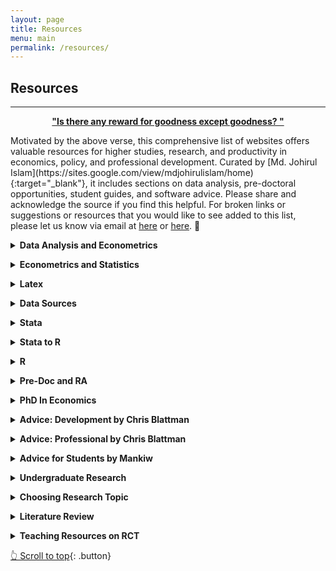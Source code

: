 ```yaml
---
layout: page
title: Resources
menu: main
permalink: /resources/
---
```

<a name="top"></a>
## Resources
---
<center>
<b style="color:#006400">
<a href="https://quran.com/en/ar-rahman/60" target="_blank">"Is there any reward for goodness except goodness?
"</a>
</b>
</center>
<p></p>
Motivated by the above verse, this comprehensive list of websites offers valuable resources for higher studies, research, and productivity in economics, policy, and professional development. Curated by [Md. Johirul Islam](https://sites.google.com/view/mdjohirulislam/home){:target="_blank"}, it includes sections on data analysis, pre-doctoral opportunities, student guides, and software advice. Please share and acknowledge the source if you find this helpful. For broken links or suggestions or resources that you would like to see added to this list, please let us know via email at <a href="mailto:pappu97cu@gmail.com">here</a> or <a href="mailto:mohsin.hossain@bracu.ac.bd">here</a>. 🙏
<p></p>
<details>
<summary><b>Data Analysis and Econometrics</b></summary>
<ul>
  <li><a href="https://aeturrell.github.io/coding-for-economists/intro.html" target="_blank">Best Practices When Writing Code by Dr Daniel M. Sullivan</a></li>
  <li><a href="http://marcfbellemare.com/wordpress/11086" target="_blank">Bellemare blog on Missing values</a></li>
  <li><a href="https://zenodo.org/record/5383489#.Yqdj66hBy00" target="_blank">CEO Microdata style guide</a></li>
  <li><a href="https://aeturrell.github.io/coding-for-economists/intro.html" target="_blank">Coding for Economists by Professor Arthur Turrell</a></li>
  <li><a href="https://www.povertyactionlab.org/resource/coding-resources-randomized-evaluations" target="_blank">Coding for RCT evaluations</a></li>
  <li><a href="https://worldbank.github.io/dime-data-handbook/coding.html"  target="_blank">DIME Analytics Coding guide</a></li>
  <li><a href="https://www.visualizecuriosity.com/wiki-pages/data-science"  target="_blank">Data Science resources</a></li>
  <li><a href="https://github.com/uo-ec607/lectures"  target="_blank">Data science for economists Regression analysis in R by Professor Grant McDermott</a></li>
  <li><a href="https://www.ifpri.org/publication/guide-data-cleaning-using-stata"  target="_blank">IFRI Data Cleaning guide</a></li>
  <li><a href="https://povertyaction.github.io/guides/cleaning/readme/"  target="_blank">IPA Data cleaning guide</a></li>
  <li><a href="https://povertyaction.github.io/guides/cleaning/variablemanagement/missingvalues" target="_blank">IPA Missing value guide</a></li>
  <li><a href="https://povertyaction.github.io/guides/cleaning/readme/"  target="_blank">Innovations for Poverty Action Coding Guide</a></li>
  <li><a href="https://lost-stats.github.io/"  target="_blank">Library of Statistical Techniques (LOST)</a></li>
  <li><a href="https://opportunityinsights.org/course/"  target="_blank">Professor Raj Chetty and Professor Greg Bruich "Big Data Course"</a></li>
  <li><a href="https://www.youtube.com/playlist?list=PLyvUJLHD8IsJCB7ALqwjRG1BjL5JxE__H" target="_blank">Professor Ben Elsner's Causal Inference Course.</a></li>
  <li><a href="https://wwwn.cdc.gov/nchs/nhanes/tutorials/default.aspx"  target="_blank">Tutorial on working with Survey</a></li>
</ul>
</details>

<p></p>

<details>
<summary><b>Econometrics and Statistics</b></summary>
<ul>
  <li><a href="https://kylebutts.com/blog/Non-traditional-Diff-in-Diff/" target="_blank">Non-traditional Diff-in-Diff by Kyle Butts</a></li>
  <li><a href="https://github.com/kylebutts/ECON3818_F2021/" target="_blank">Introduction to Statistics with Computer Applications by Kyle Butts</a></li>
  <li><a href="http://cameron.econ.ucdavis.edu/musbook/MUS2_Draft_Contents_November_2020.pdf" target="_blank">Microeconometrics Using Stata by Professor A. Colin Cameron and Professor Pravin K. Trivendi</a></li>
  <li><a href="https://github.com/uo-ec607/lectures" target="_blank">Applied Economics with R by Professor Hans H. Sievertsen</a></li>
  <li><a href="https://www.econometrics-with-r.org/" target="_blank">Introduction to Econometrics with R</a></li>
  <li><a href="https://mixtape.scunning.com/" target="_blank">Causal Inference: The Mixtape</a></li>
  <li><a href="https://theeffectbook.net/" target="_blank">The Effect: An Introduction to Research Design and Causality</a></li>
  <li><a href="https://www.mostlyharmlesseconometrics.com/" target="_blank">Mostly Harmless Econometrics: An Empiricist's Companion</a></li>
  <li><a href="https://www.amazon.com/Mastering-Metrics-Path-Cause-Effect/dp/0691152845/ref=pd_lpo_1?pd_rd_i=0691152845&amp;psc=1" target="_blank">Mastering 'Metrics: The Path from Cause to Effect</a></li>
</ul>
</details>

<p></p>

<details>
<summary><b>Latex</b></summary>
<ul>
  <li><a href="https://ctan.org/" target="_blank">CTAN (Comprehensive TeX Archive Network)</a></li>
  <li><a href="http://detexify.kirelabs.org/classify.html" target="_blank">Detexify LaTeX handwritten symbol recognition</a></li>
  <li><a href="https://www.overleaf.com/learn" target="_blank">Overleaf</a></li>
  <li><a href="https://tex.stackexchange.com/" target="_blank">TeX Stack Exchange</a></li>
  <li><a href="https://www.uamerica.edu.co/wp-content/documentos/soporte_tic/simbolos%20matem%C3%A1tico%20latex.pdf" target="_blank">The Comprehensive LaTeX Symbol List 1</a></li>
  <li><a href="https://tug.ctan.org/info/symbols/comprehensive/symbols-a4.pdf" target="_blank">The Comprehensive LaTeX Symbol List 2</a></li>
  <li><a href="https://tobi.oetiker.ch/lshort/lshort.pdf" target="_blank">The Not So Short Introduction to LaTeX 2ε</a></li>
</ul>
</details>

<p></p>

<details>
<summary><b>Data Sources</b></summary>
<ul>
  <li><a href="https://guides.lib.vt.edu/subject-guides/econ/data-sources" target="_blank">Virginia Tech Data Sources</a></li>
  <li><a href="https://krannert.purdue.edu/centers/pcee/economics-help/economic-data-sources.php" target="_blank">Purdue University Data Sources</a></li>
  <li><a href="https://data.unicef.org/resources/resource-type/datasets/" target="_blank">UNICEF Datasets</a></li>
  <li><a href="https://mics.unicef.org/" target="_blank">MICS Datasets</a></li>
  <li><a href="https://dhsprogram.com/publications/publication-FR195-DHS-Final-Reports.cfm" target="_blank">DHS Datasets</a></li>
  <li><a href="https://microdata.worldbank.org/index.php/home" target="_blank">World Bank Micro Data</a></li>
  <li><a href="https://www.gapminder.org/data/" target="_blank">Gapminder data</a></li>
  <li><a href="https://dataverse.harvard.edu/dataverse/harvard" target="_blank">Harvard Dataverse</a></li>
  <li><a href="https://sites.google.com/site/pietrobiroli/resources#h.fgyr6yxvh26" target="_blank">Datasets collection by Pietro Biroli</a></li>
</ul>
</details>

<p></p>

<details>
<summary><b>Stata</b></summary>
<ul>
  <li><a href="https://www.stata.com/links/stata-basics/" target="_blank">Introduction to Stata basics</a></li>
  <li><a href="https://github.com/PovertyAction/IPA-Stata-Trainings" target="_blank">IPA STATA Trainings</a></li>
  <li><a href="https://docs.google.com/document/d/1igjxy5_QVIlbSa0necXmlE4V377AV0GmSYlxvNFnSC0/edit" target="_blank">Learning Stata for econ research</a></li>
  <li><a href="https://dss.princeton.edu/training/" target="_blank">Princeton STATA Tutorials</a></li>
  <li><a href="https://www.princeton.edu/~otorres/Stata/" target="_blank">Princeton University Data and Statistical Services</a></li>
  <li><a href="https://medium.com/the-stata-guide" target="_blank">STATA Guide by Naqvi</a></li>
  <li><a href="https://www.statalist.org/" target="_blank">STATA List</a></li>
  <li><a href="https://stats.oarc.ucla.edu/stata/modules/" target="_blank">STATA Material</a></li>
  <li><a href="https://github.com/PovertyAction/IPA-Stata-Trainings" target="_blank">STATA Trainings by IPA</a></li>
  <li><a href="https://stackoverflow.com/questions/tagged/stata" target="_blank">Stack Overflow - Stata Tag</a></li>
  <li><a href="https://blog.stata.com/" target="_blank">Stata Blog</a></li>
  <li><a href="https://www.youtube.com/user/statacorp" target="_blank">StataCorp YouTube Channel</a></li>
  <li><a href="https://www.stata-journal.com/" target="_blank">Stata Journal</a></li>
  <li><a href="https://statatexblog.com/" target="_blank">STATATEX Blog</a></li>
  <li><a href="https://stats.idre.ucla.edu/stata/" target="_blank">UCLA Institute for Digital Research and Education</a></li>
  <li><a href="https://stats.oarc.ucla.edu/stata/modules/" target="_blank">UCLA Materials</a></li>
  <li><a href="https://stats.idre.ucla.edu/stata/" target="_blank">UCLA Statistical Consulting Group</a></li>
</ul>
</details>

<p></p>

<details>
<summary><b>Stata to R</b></summary>
<ul>
  <li><a href="https://clanfear.github.io/Stata_R_Equivalency/docs/r_stata_commands.html" target="_blank">R and Stata Equivalence</a></li>
  <li><a href="https://drive.google.com/file/d/11TACq7W_YnPlCJMrPXFH1Kto6wNcSMUF/view?usp=sharing" target="_blank">R and Stata: Data</a></li>
  <li><a href="https://www.hertiecodingclub.com/learn/rstudio/stata_to_r/" target="_blank">A guide to switch from STATA to R</a></li>
  <li><a href="https://fsolt.org/blog/posts/switch-to-r/" target="_blank">How to Switch Your Workflow from Stata to R, One Bit at a Time</a></li>
</ul>
</details>

<p></p>

<details>
<summary><b>R</b></summary>
<ul>
  <li><a href="https://www.datanovia.com/en/blog/gganimate-how-to-create-plots-with-beautiful-animation-in-r/#:~:text=gganimate%20is%20an%20extension%20of,want%20your%20data%20to%20change" target="_blank">Animated plot in R</a></li>
  <li><a href="https://cran.r-project.org/" target="_blank">CRAN (The Comprehensive R Archive Network)</a></li>
  <li><a href="https://rkabacoff.github.io/datavis/" target="_blank">Data Visualization with R</a></li>
  <li><a href="https://socviz.co/index.html#preface" target="_blank">Data Visualization: A practical introduction</a></li>
  <li><a href="https://www.peretaberner.eu/list-of-open-source-books-about-r/" target="_blank">List of open-source books about R</a></li>
  <li><a href="https://bookdown.org/rdpeng/rprogdatascience/" target="_blank">R Programming for Data Science</a></li>
  <li><a href="https://r4ds.had.co.nz/" target="_blank">R for Data Science</a></li>
  <li><a href="https://www.r-bloggers.com/" target="_blank">R-Bloggers</a></li>
  <li><a href="https://www.r-project.org/" target="_blank">R-Project Website</a></li>
  <li><a href="https://www.rstudio.com/" target="_blank">RStudio</a></li>
  <li><a href="https://www.amazon.com/gp/product/1119002257/ref=as_li_qf_asin_il_tl?ie=UTF8&tag=storytellingwithdata-20&creative=9325&linkCode=as2&creativeASIN=1119002257&linkId=c9a5d9689e0665c8098acb1bd01b51e1" target="_blank">Storytelling with Data: A Data Visualization Guide for Business Professionals</a></li>
  <li><a href="https://www.amazon.com/gp/product/1119621496/ref=as_li_qf_asin_il_tl?ie=UTF8&tag=storytellingwithdata-20&creative=9325&linkCode=as2&creativeASIN=1119621496&linkId=c74bc50a287b2986edae7e3b95f9f5f4" target="_blank">Storytelling with Data: Let's Practice!</a></li>
  <li><a href="https://www.tellingstorieswithdata.com/" target="_blank">Telling Stories with Data by Rohan Alexander (R)</a></li>
</ul>
</details>

<p></p>

<!--
<details>
<summary><b>Python</b></summary>
</details>  
-->

<p></p>

<details>
<summary><b>Pre-Doc and RA</b></summary>
<ul>
  <li><a href="https://us17.campaign-archive.com/?u=3d315482a01ddd29e7b7161ac&amp;id=6b913a29c0" target="_blank">Women in Econ Policy Jobs in the development and policy sector</a></li>
  <li><a href="https://us17.campaign-archive.com/?u=3d315482a01ddd29e7b7161ac&amp;id=0c0e1b3460" target="_blank">Pre-doctoral and Research Assistant Positions WEP</a></li>
  <li><a href="https://www.aeaweb.org/forum/305/predoctoral-research-assistantship-students-popularity" target="_blank">What is a predoctoral research assistantship, how do students find them, and why are they growing in popularity?</a></li>
  <li><a href="https://www.dropbox.com/s/eej9n1ywknlzcu6/Applied%20Tips%20for%20Applied%20Micro%20RAs.pdf?dl=0" target="_blank">Tips for RA's</a></li>
  <li><a href="https://opportunityinsights.org/wp-content/uploads/2021/09/OI_Predoc_2021-2022.pdf" target="_blank">Pre-Doctoral Fellowship with Opportunity Insights Apply Now</a></li>
  <li><a href="https://siepr.stanford.edu/programs/predoctoral-research-fellowship-opportunities/" target="_blank">SIEPR Predoctoral Research Fellows Program</a></li>
  <li><a href="https://predoc.org/opportunities/" target="_blank">The PhD Excellence Initiative</a></li>
  <li><a href="https://michiganross.umich.edu/programs/phd/bridges-program" target="_blank">The Michigan Ross Bridges to Doctoral Fellows Program</a></li>
  <li><a href="https://www.aeaweb.org/about-aea/committees/aeasp" target="_blank">AEA Summer Training Program</a></li>
  <li><a href="https://gsas.harvard.edu/diversity/research-scholar-initiative" target="_blank">The GSAS Research Scholar Initiative</a></li>
  <li><a href="https://www.hbs.edu/doctoral/primo/Pages/program-details.aspx" target="_blank">Program for Research in Markets & Organizations(PRIMO)</a></li>
  <li><a href="https://www.policypredoc.org/" target="_blank">Predoctoral Program in Policy</a></li>
  <li><a href="https://academics.gsb.columbia.edu/predoctoral-research/predoctoral-fellows-program" target="_blank">Columbia Business School Predoctoral Fellowship Program</a></li>
  <li><a href="https://www.nber.org/career-resources/research-assistant-positions-not-nber" target="_blank">NBER Predoc and RA listings</a></li>
  <li><a href="https://www.oselab.org/" target="_blank">Open Source Economics Laboratory</a></li>
  <li><a href="https://econ.columbia.edu/summer-research-internship-program-columbia-business-school/" target="_blank">Columbia Business School Summer Research Internship Program</a></li>
  <li><a href="https://www.stern.nyu.edu/programs-admissions/phd/academics/pre-doctoral-program" target="_blank">NYU Stern Pre-Doctoral</a></li>
  <li><a href="https://www.gsb.stanford.edu/programs/research-fellows" target="_blank">The Stanford GSB Research Fellows Program</a></li>
  <li><a href="https://bfi.uchicago.edu/info-for/prep/" target="_blank">The Predoctoral Research in Economics program (PREP) at The Becker Friedman Institute for Economics, UChicago</a></li>
  <li><a href="https://mitsloan.mit.edu/diversity/mit-sloan-predoctoral-opportunities" target="_blank">MIT Sloan Predoctoral Opportunities</a></li>
  <li><a href="https://drive.google.com/file/d/1I9JNsSxgB-SylucSULGs-5biOwxyGhAu/view?usp=sharing" target="_blank">Pre-Doc Memo by Alvin Christian</a></li>
  <li><a href="https://drive.google.com/open?id=16eUvtahziPyBTpX_ZeyXjPck2OyinfHH" target="_blank">Pre-Doc Guide by Alvin Christian</a></li>
</ul>
</details>

<p></p>

<details>
<summary><b>PhD In Economics</b></summary>
<ul>
  <li><a href="https://drive.google.com/file/d/1QozD6_4_bvMd2o-q-yh9Doc5aQ6i3nPV/view?usp=sharing" target="_blank">PhD memo by Alvin</a></li>
  <li><a href="https://drive.google.com/file/d/1RXUbPCo115wYvfBTZyM-UBrAJV7-eNw2/view?usp=sharing" target="_blank">Gradschool Spreadsheet by Alvin</a></li>
  <li><a href="https://www.dropbox.com/s/cg3iptdye1gvcz7/Econ_PhD_Guide.pdf?dl=0" target="_blank">PhD Guide by We Econ Pol</a></li>
  <li><a href="https://chrisblattman.com/about/contact/gradschool/" target="_blank">FAQs on PhD applicants by Chris Blattman</a></li>
</ul>
</details>

<p></p>

<details>
<summary><b>Advice: Development by Chris Blattman</b></summary>
<ul>
  <li><a href="https://chrisblattman.com/2011/06/21/books-development-economists-and-aid-workers-seldom-read-but-should/" target="_blank">Books development workers and academics should read</a></li>
  <li><a href="https://chrisblattman.com/tag/development-jobs/" target="_blank">Getting a job in development</a></li>
  <li><a href="https://chrisblattman.com/2011/12/06/the-problem-with-graduate-degrees-in-international-affairs-and-development/" target="_blank">How to take advantage of an MA program</a></li>
  <li><a href="https://chrisblattman.com/2022/01/24/traveling-abroad-with-young-kids-our-approach/" target="_blank">International travel with kids</a></li>
  <li><a href="https://chrisblattman.com/2008/03/10/so-you-want-to-go-to-a-post-war-zone/" target="_blank">Research in war zones I</a></li>
  <li><a href="https://chrisblattman.com/2011/03/23/should-student-researchers-go-to-conflict-zones/" target="_blank">Research in war zones II</a></li>
  <li><a href="https://chrisblattman.com/2011/07/14/aspiring-phd-students-should-you-become-a-field-research-assistant-for-an-rct/" target="_blank">Should you become a field RA on an RCT?</a></li>
  <li><a href="https://chrisblattman.com/2009/01/07/so-you-want-to-be-an-impact-evaluator-a-cautionary-tale/" target="_blank">So you want to be an impact evaluator?</a></li>
  <li><a href="https://chrisblattman.com/2009/04/21/field-work-in-the-tropics/" target="_blank">What to bring for field work I</a></li>
  <li><a href="https://chrisblattman.com/2010/07/24/what-to-bring-to-the-field/" target="_blank">What to bring for field work II</a></li>
  <li><a href="https://chrisblattman.com/2013/05/31/what-to-bring-to-the-sky/" target="_blank">What to bring to the sky</a></li>
  <li><a href="https://chrisblattman.com/2010/08/06/is-aid-depressing/" target="_blank">Why you should work in aid</a></li>
  <li><a href="https://chrisblattman.com/2008/07/01/working-in-a-developing-country/" target="_blank">Working in a developing country</a></li>
</ul>
</details>

<p></p>

<details>
<summary><b>Advice: Professional by Chris Blattman</b></summary>
<ul>
  <li><a href="https://chrisblattman.com/2014/04/15/advice-new-assistant-professors/" target="_blank">Advice for new Asst Profs</a></li>
  <li><a href="https://chrisblattman.com/2022/01/11/phd-applicants-writing-your-statement-of-purpose/" target="_blank">Applying to PhDs: Writing your statement</a></li>
  <li><a href="https://chrisblattman.com/2013/10/04/what-ma-mpa-or-mia-program-is-for-you/" target="_blank">Choosing an MA, MPA or MIA</a></li>
  <li><a href="https://chrisblattman.com/advising/undergraduate-general/" target="_blank">Courses: 10 things I tell undergrads</a></li>
  <li><a href="https://chrisblattman.com/2012/01/11/how-much-economics-should-you-study-in-college-or-why-economics-is-like-a-martial-art/" target="_blank">Courses: How much economics should you study?</a></li>
  <li><a href="https://chrisblattman.com/advising/letters/" target="_blank">How to ask for a recommendation letter</a></li>
  <li><a href="https://chrisblattman.com/2010/02/22/the-discussants-art/" target="_blank">How to discuss a paper</a></li>
  <li><a href="https://chrisblattman.com/2010/11/08/students-how-to-email-to-your-professor-employer-and-professional-peers/" target="_blank">How to email your professors and employers</a></li>
  <li><a href="https://chrisblattman.com/2007/12/12/how-to-get-a-phd-and-save-the-world/" target="_blank">How to get a PhD and save the world</a></li>
  <li><a href="https://chrisblattman.com/2014/07/10/just-say/" target="_blank">Just say no</a></li>
  <li><a href="https://chrisblattman.com/2008/07/01/ra-versus-co-author/" target="_blank">Moving from RA to co-author</a></li>
  <li><a href="https://chrisblattman.com/2014/02/21/negotiating-your-academic-job/" target="_blank">Negotiating your academic job offer</a></li>
  <li><a href="https://chrisblattman.com/2009/10/16/after-the-surge/" target="_blank">On quantitative field research</a></li>
  <li><a href="https://chrisblattman.com/2011/10/14/how-to-pick-a-research-project/" target="_blank">PhD students: Choosing a topic</a></li>
  <li><a href="https://chrisblattman.com/2010/01/05/dont-lose-hope/" target="_blank">PhD students: Don't lose hope</a></li>
  <li><a href="https://chrisblattman.com/2011/08/12/economics-phds-and-the-political-science-job-market/" target="_blank">PhD students: Econ PhDs & the politics market</a></li>
  <li><a href="https://chrisblattman.com/job-market/" target="_blank">PhD students: Job market advice</a></li>
  <li><a href="https://chrisblattman.com/2013/02/12/how-to-pick-a-dissertation-project-and-why-it-should-not-be-a-field-experiment/" target="_blank">PhDs: Picking a dissertation (and why it should not be a field experiment)</a></li>
  <li><a href="https://chrisblattman.com/2012/09/09/phd-students-writing-an-nsf-application/" target="_blank">Writing PhD grant applications</a></li>
  <li><a href="https://chrisblattman.com/2010/02/17/how-to-write-an-essay/" target="_blank">Writing: How to write an essay</a></li>
  <li><a href="https://chrisblattman.com/2012/02/12/write-like-a-mad-man/" target="_blank">Writing: How to write like a Mad Man</a></li>
</ul>
</details>

<p></p>

<details>
<summary><b>Advice for Students by Mankiw</b></summary>
<ul>
  <li><a href="http://gregmankiw.blogspot.com/2006/05/advice-for-aspiring-economists.html" target="_blank">Advice for Aspiring Economists</a></li>
  <li><a href="http://gregmankiw.blogspot.com/2009/04/where-do-econ-phds-begin.html" target="_blank">Where do economists come from?</a></li>
  <li><a href="http://gregmankiw.blogspot.com/2010/03/choosing-graduate-program.html" target="_blank">Choosing a Graduate Program</a></li>
  <li><a href="http://gregmankiw.blogspot.com/2013/03/working-before-grad-school.html" target="_blank">Working Before Grad School</a></li>
  <li><a href="http://gregmankiw.blogspot.com/2006/05/advice-for-grad-students.html" target="_blank">Advice for Grad Students</a></li>
  <li><a href="http://gregmankiw.blogspot.com/2007/02/advice-for-new-junior-faculty.html" target="_blank">Advice for New Junior Faculty</a></li>
  <li><a href="http://gregmankiw.blogspot.com/2006/05/which-math-courses.html" target="_blank">Which math courses?</a></li>
  <li><a href="http://gregmankiw.blogspot.com/2006/09/why-aspiring-economists-need-math.html" target="_blank">Why Aspiring Economists Need Math</a></li>
  <li><a href="http://gregmankiw.blogspot.com/2006/06/love-econ-bad-at-math.html" target="_blank">Love Econ, Bad at Math</a></li>
  <li><a href="http://gregmankiw.blogspot.com/2006/05/summer-reading-list.html" target="_blank">Summer Reading List</a></li>
  <li><a href="http://gregmankiw.blogspot.com/2006/06/jd-vs-phd-my-story.html" target="_blank">JD vs PhD: My Story</a></li>
  <li><a href="http://gregmankiw.blogspot.com/2007/03/my-life-as-student.html" target="_blank">My Life as a Student</a></li>
  <li><a href="http://gregmankiw.blogspot.com/2007/08/phd-or-not.html" target="_blank">PhD or not?</a></li>
  <li><a href="http://gregmankiw.blogspot.com/2006/09/education-beyond-classroom.html" target="_blank">Education Beyond the Classroom</a></li>
  <li><a href="http://gregmankiw.blogspot.com/2006/06/engineer-seeks-career-advice.html" target="_blank">An engineer seeks career advice</a></li>
  <li><a href="http://gregmankiw.blogspot.com/2008/12/question-about-learning-economics.html" target="_blank">A Question about Learning Economics</a></li>
  <li><a href="http://gregmankiw.blogspot.com/2006/09/good-academic-bad-human-being.html" target="_blank">Good Academic, Bad Human Being</a></li>
  <li><a href="http://gregmankiw.blogspot.com/2019/09/should-grad-students-teach.html" target="_blank">Should grad students teach?</a></li>
  <li><a href="http://gregmankiw.blogspot.com/2009/06/are-b-school-economists-different.html" target="_blank">Are B-school economists different?</a></li>
  <li><a href="http://gregmankiw.blogspot.com/2006/10/how-to-write-well.html" target="_blank">How to Write Well</a></li>
</ul>
</details>

<p></p>

<!--## RESEARCH RESOURCES-->

<p></p>

<details>
<summary><b>Undergraduate Research</b></summary>
<ul>
  <li><a href="https://journalofeconomicsteaching.org/a-guide-for-student-led-undergraduate-research-in-empirical-micro-economics-gitter/" target="_blank">A Guide for Student-led Undergraduate Research in Empirical Micro-Economics</a></li>
  <li><a href="https://www.economicsnetwork.ac.uk/handbook/ugresearch/welcome" target="_blank">Undergraduate Research in Economics</a></li>
  <li><a href="https://static1.squarespace.com/static/58991b1546c3c4da5df402e4/t/589c5b0f37c58162f7acb007/1486641936481/A+Guide+to+Writing+in+Economics.pdf" target="_blank">A Guide to Writing in Economics</a></li>
  <li><a href="https://dash.harvard.edu/handle/1/11041649" target="_blank">Writing Tips For Economics Research Papers</a></li>
  <li><a href="https://scholar.harvard.edu/files/pnikolov/files/empirical_paper_structure.pdf" target="_blank">Structure of Economics Empirical Papers</a></li>
  <li><a href="https://writingproject.fas.harvard.edu/files/hwp/files/writingeconomics.pdf" target="_blank">Writing Economics</a></li>
  <li><a href="https://scholar.harvard.edu/files/pnikolov/files/refreport.pdf" target="_blank">Referee report guidelines</a></li>
  <li><a href="https://economics.princeton.edu/wp-content/uploads/2021/08/Senior_Thesis_Handbook_2022.pdf" target="_blank">The Economics Senior Thesis Class of 2022</a></li>
  <li><a href="https://www.reed.edu/economics/theses/thesis_writing.html" target="_blank">Writing a Thesis</a></li>
</ul>
</details>

<p></p>

<details>
<summary><b>Choosing Research Topic</b></summary>
<ul>
  <li><a href="http://cms-content.bates.edu/prebuilt/economics-writing-guide.pdf" target="_blank">Preparing papers and theses: A guide for economics students</a></li>
  <li><a href="https://www.bates.edu/economics/academics/senior-thesis/choosing-topicsfor-term-papers-and-thesis/" target="_blank">Choosing a topic for term papers and thesis</a></li>
  <li><a href="http://www.columbia.edu/~drd28/Thesis%20Research.pdf" target="_blank">Ph.D. thesis research: where do I start?</a></li>
  <li><a href="http://faculty.econ.ucdavis.edu/faculty/dlmiller/teaching/Ecn194H/chosing_a_thesis_topic_August_2008.pdf" target="_blank">Choosing a thesis topic</a></li>
  <li><a href="http://econ.lse.ac.uk/staff/spischke/phds/How%20to%20start.pdf" target="_blank">How to get started on research in economics</a></li>
  <li><a href="http://www.csus.edu/indiv/v/vangaasbeckk/courses/145/sup/topics.pdf" target="_blank">Choosing a research topic</a></li>
  <li><a href="https://pubs.aeaweb.org/doi/pdfplus/10.1257/jep.41.2.3" target="_blank">How to build an economic model in your spare time</a></li>
</ul>
</details>

<p></p>

<details>
<summary><b>Literature Review</b></summary>
<ul>
  <li><a href="http://users.nber.org/~nikolovp/studentresources/reading_guide.pdf" target="_blank">Reading guide</a></li>
  <li><a href="https://eml.berkeley.edu/~webfac/eichengreen/e191_sp12/romem_econ191_2-7-12.pdf" target="_blank">Writing a literature review</a></li>
  <li><a href="https://www.reed.edu/economics/parker/354/guide.html" target="_blank">Guide to Reading Economics Papers</a></li>
</ul>
</details>

<p></p>

<details>
<summary><b>Teaching Resources on RCT</b></summary>
<ul>
  <li><a href="https://www.povertyactionlab.org/resource/teaching-resources-randomized-evaluations" target="_blank">Teaching resources on randomized evaluations</a></li>
</ul>
</details> 
<p></p>

[👆 Scroll to top](#top){: .button}
